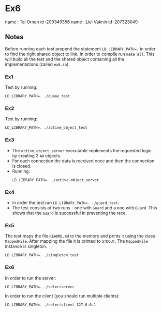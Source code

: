 # Ex6
name : Tal Ornan id :209349356
name : Liel Vaknin id :207323049

## Notes
Before running each test prepend the statement `LD_LIBRARY_PATH=.` in order to find the right shared object to link.
In order to compile run `make all`.
This will build all the test and the shared object containing all the implementations (called `ex6.so`).

### Ex1
Test by running:
```
LD_LIBRARY_PATH=. ./queue_test
```

### Ex2
Test by running:
```
LD_LIBRARY_PATH=. ./active_object_test
```

### Ex3
* The `active_object_server` executable implements the requested logic by creating 3 `AO` objects.
* For each connection the data is received once and then the connection is closed.
* Running:
    ```
    LD_LIBRARY_PATH=. ./active_object_server
    ```

### Ex4
* In order the test run `LD_LIBRARY_PATH=. ./guard_test`.
* The test consists of two runs - one with `Guard` and a one with `Guard`.
This shows that the `Guard` is successful in preventing the race.

### Ex5
The test maps the file `README.md` to the memory and prints it using the class `MappedFile`.
After mapping the file it is printed to `STDOUT`.
The `MappedFile` instance is singleton.
```
LD_LIBRARY_PATH=. ./singleton_test
```

### Ex6
In order to run the server:
```
LD_LIBRARY_PATH=. ./selectserver
```
In order to run the client (you should run multiple clients):
```
LD_LIBRARY_PATH=. ./selectclient 127.0.0.1
```
